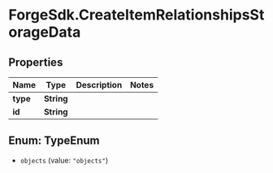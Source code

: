 # ForgeSdk.CreateItemRelationshipsStorageData

## Properties
Name | Type | Description | Notes
------------ | ------------- | ------------- | -------------
**type** | **String** |  | 
**id** | **String** |  | 


<a name="TypeEnum"></a>
## Enum: TypeEnum


* `objects` (value: `"objects"`)




